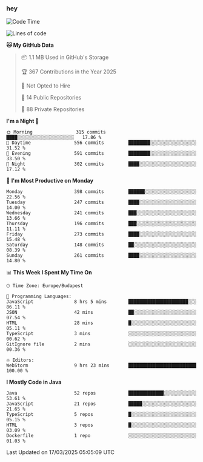 ### hey

<!--START_SECTION:waka-->
![Code Time](http://img.shields.io/badge/Code%20Time-1%2C134%20hrs%2026%20mins-blue)

![Lines of code](https://img.shields.io/badge/From%20Hello%20World%20I%27ve%20Written-2.6%20million%20lines%20of%20code-blue)

**🐱 My GitHub Data** 

> 📦 1.1 MB Used in GitHub's Storage 
 > 
> 🏆 367 Contributions in the Year 2025
 > 
> 🚫 Not Opted to Hire
 > 
> 📜 14 Public Repositories 
 > 
> 🔑 88 Private Repositories 
 > 
**I'm a Night 🦉** 

```text
🌞 Morning                315 commits         ████░░░░░░░░░░░░░░░░░░░░░   17.86 % 
🌆 Daytime                556 commits         ████████░░░░░░░░░░░░░░░░░   31.52 % 
🌃 Evening                591 commits         ████████░░░░░░░░░░░░░░░░░   33.50 % 
🌙 Night                  302 commits         ████░░░░░░░░░░░░░░░░░░░░░   17.12 % 
```
📅 **I'm Most Productive on Monday** 

```text
Monday                   398 commits         ██████░░░░░░░░░░░░░░░░░░░   22.56 % 
Tuesday                  247 commits         ████░░░░░░░░░░░░░░░░░░░░░   14.00 % 
Wednesday                241 commits         ███░░░░░░░░░░░░░░░░░░░░░░   13.66 % 
Thursday                 196 commits         ███░░░░░░░░░░░░░░░░░░░░░░   11.11 % 
Friday                   273 commits         ████░░░░░░░░░░░░░░░░░░░░░   15.48 % 
Saturday                 148 commits         ██░░░░░░░░░░░░░░░░░░░░░░░   08.39 % 
Sunday                   261 commits         ████░░░░░░░░░░░░░░░░░░░░░   14.80 % 
```


📊 **This Week I Spent My Time On** 

```text
🕑︎ Time Zone: Europe/Budapest

💬 Programming Languages: 
JavaScript               8 hrs 5 mins        ██████████████████████░░░   86.11 % 
JSON                     42 mins             ██░░░░░░░░░░░░░░░░░░░░░░░   07.54 % 
HTML                     28 mins             █░░░░░░░░░░░░░░░░░░░░░░░░   05.11 % 
TypeScript               3 mins              ░░░░░░░░░░░░░░░░░░░░░░░░░   00.62 % 
GitIgnore file           2 mins              ░░░░░░░░░░░░░░░░░░░░░░░░░   00.36 % 

🔥 Editors: 
WebStorm                 9 hrs 23 mins       █████████████████████████   100.00 % 
```

**I Mostly Code in Java** 

```text
Java                     52 repos            █████████████░░░░░░░░░░░░   53.61 % 
JavaScript               21 repos            █████░░░░░░░░░░░░░░░░░░░░   21.65 % 
TypeScript               5 repos             █░░░░░░░░░░░░░░░░░░░░░░░░   05.15 % 
HTML                     3 repos             █░░░░░░░░░░░░░░░░░░░░░░░░   03.09 % 
Dockerfile               1 repo              ░░░░░░░░░░░░░░░░░░░░░░░░░   01.03 % 
```




 Last Updated on 17/03/2025 05:05:09 UTC
<!--END_SECTION:waka-->
